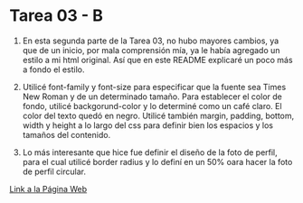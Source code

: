 # Tarea 03 - B

1. En esta segunda parte de la Tarea 03, no hubo mayores cambios, ya que de un inicio, por mala comprensión mía, ya le había agregado un estilo a mi html original. Así que en este README explicaré un poco más a fondo el estilo.

2. Utilicé font-family y font-size para especificar que la fuente sea Times New Roman y de un determinado tamaño. Para establecer el color de fondo, utilicé backgorund-color y lo determiné como un café claro. El color del texto quedó en negro. Utilicé también margin, padding, bottom, width y height a lo largo del css para definir bien los espacios y los tamaños del contenido. 
 3. Lo más interesante que hice fue definir el diseño de la foto de perfil, para el cual utilicé border radius y lo definí en un 50% oara hacer la foto de perfil circular.

 [Link a la Página Web](https://mvrit0.github.io/Mario-Ortiz-CV/)
 
